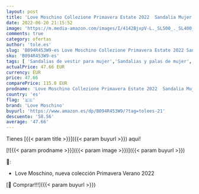 ```yaml
---
layout: post
title: 'Love Moschino Collezione Primavera Estate 2022  Sandalia Mujer  Negro  38 EU'
date: 2022-06-20 21:15:52
image: 'https://m.media-amazon.com/images/I/4142BjxpV-L._SL500_._SL400_.jpg'
comments: true
category: ofertas
author: 'tole.es'
slug: 'B094R453W9-es Love Moschino Collezione Primavera Estate 2022 Sandalia...'
sku: 'B094R453W9-es'
tags: [ 'Sandalias de vestir para mujer','Sandalias y palas de mujer','Zapatos','Zapatos para mujer','Zapatos y complementos','love moschino','sandalia','🇪🇸', ]
actualPrice: 47.66 EUR
currency: EUR
price: 47.66
comparePrice: 115.0 EUR
prodname: 'Love Moschino Collezione Primavera Estate 2022  Sandalia Mujer  Negro  38 EU'
country: 'es'
flag: '🇪🇸'
brand: 'Love Moschino'
buyurl: 'https://www.amazon.es/dp/B094R453W9/?tag=tolees-21'
descuento: '58.56'
average: '47.66'
---
```


Tienes [{{< param title >}}]({{< param buyurl >}}) aqui!

[![{{< param prodname >}}]({{< param image >}})]({{< param buyurl >}})

🔎:

- Love Moschino, nueva colección Primavera Verano 2022

[🛒 Comprar!!!]({{< param buyurl >}})
